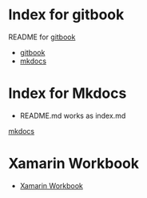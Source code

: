 # Index for gitbook

README for [gitbook](gitbook.md)

- [gitbook](gitbook.md)
- [mkdocs](mkdocs.md)

# Index for Mkdocs

- README.md works as index.md

[mkdocs](mkdocs.md)


# Xamarin Workbook

- [Xamarin Workbook](../../xamarin/xamarin.workbook.md)
